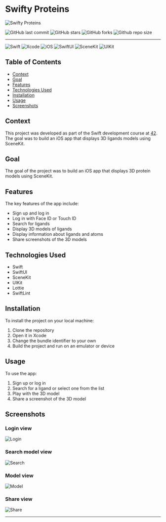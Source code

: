 # Swifty Proteins

![Swifty Proteins](./images/swifty-proteins.png)

![GitHub last commit](https://img.shields.io/github/last-commit/llescure/swifty-protein)
![GitHub stars](https://img.shields.io/github/stars/llescure/swifty-protein)
![GitHub forks](https://img.shields.io/github/forks/lllescure/swifty-protein)
![Github repo size](https://img.shields.io/github/repo-size/llescure/swifty-protein)

---

![Swift](https://img.shields.io/badge/Swift-5.0-orange.svg)
![Xcode](https://img.shields.io/badge/Xcode-15.0-blue.svg)
![iOS](https://img.shields.io/badge/iOS-16.0-brightgreen.svg)
![SwiftUI](https://img.shields.io/badge/SwiftUI-1.0-red.svg)
![SceneKit](https://img.shields.io/badge/SceneKit-1.0-yellow.svg)
![UIKit](https://img.shields.io/badge/UIKit-1.0-purple.svg)

## Table of Contents

- [Context](#context)
- [Goal](#goal)
- [Features](#features)
- [Technologies Used](#technologies-used)
- [Installation](#installation)
- [Usage](#usage)
- [Screenshots](#screenshots)

## Context

This project was developed as part of the Swift development course at [42](https://www.42.fr/42-network/). The goal was to build an iOS app that displays 3D ligands models using SceneKit.

## Goal

The goal of the project was to build an iOS app that displays 3D protein models using SceneKit.

## Features

The key features of the app include:

- Sign up and log in
- Log in with Face ID or Touch ID
- Search for ligands
- Display 3D models of ligands
- Display information about ligands and atoms
- Share screenshots of the 3D models

## Technologies Used

- Swift
- SwiftUI
- SceneKit
- UIKit
- Lottie
- SwiftLint

## Installation

To install the project on your local machine:

1. Clone the repository
2. Open it in Xcode
3. Change the bundle identifier to your own
4. Build the project and run on an emulator or device

## Usage

To use the app:

1. Sign up or log in
2. Search for a ligand or select one from the list
3. Play with the 3D model
4. Share a screenshot of the 3D model

## Screenshots

### Login view

![Login](./images/swifty-protein-login.gif)

### Search model view

![Search](./images/swifty-protein-search.gif)

### Model view

![Model](./images/swifty-protein-model.gif)

### Share view

![Share](./images/swifty-protein-share.gif)

---
